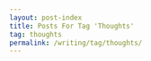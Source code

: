 ```yaml
---
layout: post-index
title: Posts For Tag 'Thoughts'
tag: thoughts
permalink: /writing/tag/thoughts/
---
```

